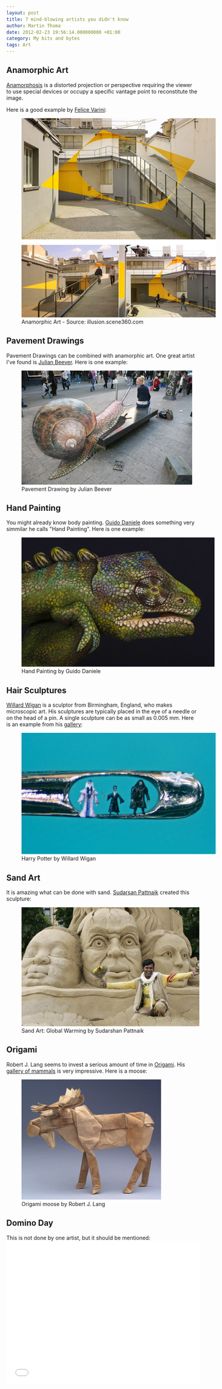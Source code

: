 ```yaml
---
layout: post
title: 7 mind-blowing artists you didn't know
author: Martin Thoma
date: 2012-02-23 19:56:14.000000000 +01:00
category: My bits and bytes
tags: Art
---
```

<h2>Anamorphic Art</h2>
<a href="http://en.wikipedia.org/wiki/Anamorphosis">Anamorphosis</a> is a distorted projection or perspective requiring the viewer to use special devices or occupy a specific vantage point to reconstitute the image.

Here is a good example by <a href="http://www.varini.org/">Felice Varini</a>:
<figure class="aligncenter">
            <a href="../images/2012/02/anamorphic-art.png"><img src="../images/2012/02/anamorphic-art.png" alt="Anamorphic Art" style="max-width:512px;max-height:524px" class="size-full wp-image-15541"/></a>
            <figcaption class="text-center">Anamorphic Art - Source: illusion.scene360.com</figcaption>
        </figure>

<h2>Pavement Drawings</h2>
Pavement Drawings can be combined with anamorphic art. One great artist I've found is <a href="http://www.julianbeever.net/pave.htm">Julian Beever</a>. Here is one example:

<figure class="aligncenter">
            <a href="../images/2012/02/pavement-drawing-snail.jpg"><img src="../images/2012/02/pavement-drawing-snail.jpg" alt="Pavement Drawing by Julian Beever" style="max-width:450px;max-height:300px" class="size-full wp-image-15561"/></a>
            <figcaption class="text-center">Pavement Drawing by Julian Beever</figcaption>
        </figure>

<h2>Hand Painting</h2>
You might already know body painting. <a href="http://www.guidodaniele.com/?page_id=8">Guido Daniele</a> does something very simmilar he calls "Hand Painting". Here is one example:
<figure class="aligncenter">
            <a href="../images/2012/02/hand-art-guido-daniele.jpg"><img src="../images/2012/02/hand-art-guido-daniele.jpg" alt="Hand Painting by Guido Daniele" style="max-width:509px;max-height:340px" class="size-full wp-image-15571"/></a>
            <figcaption class="text-center">Hand Painting by Guido Daniele</figcaption>
        </figure>

<h2>Hair Sculptures</h2>
<a href="http://en.wikipedia.org/wiki/Willard_Wigan">Willard Wigan</a> is a sculptor from Birmingham, England, who makes microscopic art. His sculptures are typically placed in the eye of a needle or on the head of a pin. A single sculpture can be as small as 0.005 mm. Here is an example from his <a href="http://www.willard-wigan.com/gallery.aspx">gallery</a>:
<figure class="aligncenter">
            <a href="../images/2012/02/Harry-Potter.jpg"><img src="../images/2012/02/Harry-Potter.jpg" alt="Harry Potter by Willard Wigan" style="max-width:512px;max-height:319px" class="size-full wp-image-15601"/></a>
            <figcaption class="text-center">Harry Potter by Willard Wigan</figcaption>
        </figure>

<h2>Sand Art</h2>
It is amazing what can be done with sand. <a href="http://en.wikipedia.org/wiki/Sudarshan_Pattnaik">Sudarsan Pattnaik</a> created this sculpture:
<figure class="aligncenter">
            <a href="../images/2012/02/sand-art-global-warming-sudarshan-pattnaik.jpg"><img src="../images/2012/02/sand-art-global-warming-sudarshan-pattnaik.jpg" alt="Sand Art: Global Warming by Sudarshan Pattnaik" style="max-width:469px;max-height:313px" class="size-full wp-image-15621"/></a>
            <figcaption class="text-center">Sand Art: Global Warming by Sudarshan Pattnaik</figcaption>
        </figure>

<h2>Origami</h2>
Robert J. Lang seems to invest a serious amount of time in <a href="http://en.wikipedia.org/wiki/Origami">Origami</a>. His <a href="http://www.langorigami.com/art/gallery/gallery.php?tag=mammals&name=bull_moose">gallery of mammals</a> is very impressive. Here is a moose:
<figure class="aligncenter">
            <a href="../images/2012/02/lang-origami-moose.png"><img src="../images/2012/02/lang-origami-moose.png" alt="Origami moose by Robert J. Lang" style="max-width:368px;max-height:316px" class="size-full wp-image-15651"/></a>
            <figcaption class="text-center">Origami moose by Robert J. Lang</figcaption>
        </figure>

<h2>Domino Day</h2>
This is not done by one artist, but it should be mentioned:
<iframe width="512" height="377" src="//www.youtube.com/embed/yeF7yLkEECs" frameborder="0" allowfullscreen></iframe>
